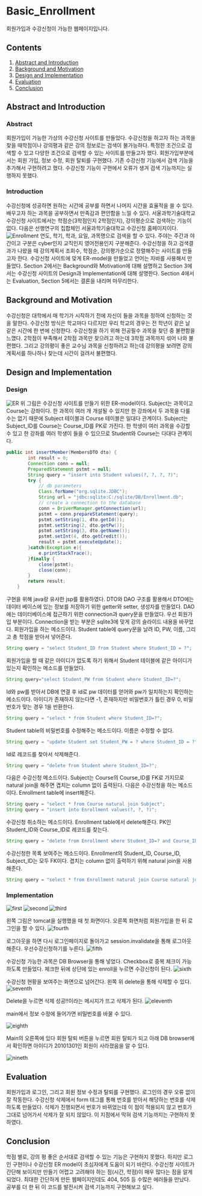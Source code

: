 # Basic_Enrollment
회원가입과 수강신청이 가능한 웹페이지입니다.

## Contents
1. [Abstract and Introduction](#Abstract-and-Introduction)
2. [Background and Motivation](#Background-and-Motivation)
3. [Design and Implementation](#Design-and-Implementation)
4. [Evaluation](#Evaluation)
5. [Conclusion](#Conclusion)

## Abstract and Introduction
### Abstract
회원가입이 가능한 가상의 수강신청 사이트를 만들었다. 수강신청을 하고자 하는 과목을 찾을 때학점이나 강의평과 같은 강의 정보로는 검색이 불가능하다. 특정한 조건으로 검색할 수 있고 다양한 조건으로 검색할 수 있는 사이트를 만들고자 했다. 회원가입부분에서는 회원 가입, 정보 수정, 회원 탈퇴를 구현했다. 기존 수강신청 기능에서 검색 기능을 추가해서 구현하려고 했다. 수강신청 기능이 구현에서 오류가 생겨 검색 기능까지는 실행하지 못했다. 
### Introduction
수강신청에 성공하면 원하는 시간에 공부를 하면서 나머지 시간을 효율적을 쓸 수 있다. 배우고자 하는 과목을 공부하면서 만족감과 편안함을 느낄 수 있다. 서울과학기술대학교 수강신청 사이트에서는 학점순(3학점인지 2학점인지), 강의평순으로 검색하는 기능이 없다. 다음은 선행연구의 집합체인 서울과학기술대학교 수강신청 홈페이지이다.
![Enrollment](/images/수강신청.png)
연도, 학기, 학과, 요일, 과목명으로 검색을 할 수 있다. 주야는 주간과 야간이고 구분은 cyber인지 교직인지 영어전용인지 구분해준다. 수강신청을 하고 검색결과가 나왔을 때 강의계획서 조회수, 학점순, 강의평가순으로 정렬해주는 사이트를 만들고자 한다. 수강신청 사이트에 맞게 ER-model을 만들었고 언어는 자바를 사용해서 만들었다.
Section 2에서는 Background와 Motivation에 대해 설명하고 Section 3에서는 수강신청 사이트의 Design과 Implementation에 대해 설명한다. Section 4에서는 Evaluation, Section 5에서는 결론을 내리며 마무리한다.

## Background and Motivation
수강신청은 대학에서 매 학기가 시작하기 전에 자신이 들을 과목을 정하여 신청하는 것을 말한다. 수강신청 방식은 학교마다 다르지만 우리 학교의 경우는 전 학년이 같은 날 같은 시간에 한 번에 신청한다. 수강신청을 하기 위해 전공필수 과목을 찾던 중 불편함을 느꼈다. 2학점이 부족해서 2학점 과목만 찾으려고 하는데 3학점 과목까지 섞어 나와 불편했다. 그리고 강의평이 좋은 교수님 과목을 신청하려고 하는데 강의평을 보려면 강의계획서를 하나하나 찾는데 시간이 걸려서 불편했다.

## Design and Implementation
### Design
![ER](/images/ER.png)
위 그림은 수강신청 사이트를 만들기 위한 ER-model이다. Subject는 과목이고 Course는 강좌이다. 한 과목이 여러 개 개설될 수 있지만 한 강좌에서 두 과목을 다룰 수는 없기 때문에 Subject 테이블과 Course 테이블은 일대다 관계이다. Subject는 Subject_ID를 Course는 Course_ID를 PK로 가진다. 한 학생이 여러 과목을 수강할 수 있고 한 강좌를 여러 학생이 들을 수 있으므로 Student와 Course는 다대다 관계이다. 
```java
public int insertMember(MembersDTO dto) {
		int result = 0;
		Connection conn = null;
		PreparedStatement pstmt = null;
		String query = "insert into Student values(?, ?, ?, ?)";
		try {
			// db parameters
			Class.forName("org.sqlite.JDBC");
			String url = "jdbc:sqlite:C:/sqlite/DB/Enrollment.db";
			// create a connection to the database
			conn = DriverManager.getConnection(url);
			pstmt = conn.prepareStatement(query);
			pstmt.setString(1, dto.getId());
			pstmt.setString(2, dto.getPw());
			pstmt.setString(3, dto.getName());
			pstmt.setInt(4, dto.getCredit());
			result = pstmt.executeUpdate();
		}catch(Exception e){
			e.printStackTrace();
		}finally {
			close(pstmt);
			close(conn);
		}
		return result;
	}
```
구현을 위해 java랑 유사한 jsp를 활용하였다. DTO와 DAO 구조를 활용해서 DTO에는 데이터 베이스에 있는 정보를 저장하기 위한 getter와 setter, 생성자를 만들었다. DAO에는 데이터베이스에 접근하기 위한 connection과 query문을 만들었다. 
우선 회원가입 부분이다. Connection을 받는 부분은 sqlite3에 맞게 강의 슬라이드 내용을 바꾸었다. 회원가입을 하는 메소드이다. Student table에 query문을 날려 ID, PW, 이름, 그리고 총 학점을 받아서 넣어준다. 
```java
String query = "select Student_ID from Student where Student_ID = ?";
```
회원가입을 할 때 같은 아이디가 없도록 하기 위해서 Student 테이블에 같은 아이디가 있는지 확인하는 메소드를 만들었다.
```java
String query="select Student_PW from Student where Student_ID=?";
```
Id와 pw를 받아서 DB에 연결 후 id로 pw 데이터를 얻어와 pw가 일치하는지 확인하는 메소드이다. 아이디가 존재하지 않는다면 -1, 존재하지만 비밀번호가 틀린 경우 0, 비밀 번호가 맞는 경우 1을 반환한다.
```java
String query = "select * from Student where Student_ID=?";
```
Student table의 비밀번호를 수정해주는 메소드이다. 이름은 수정할 수 없다.
```java
String query = "update Student set Student_PW = ? where Student_ID = ?";
```
Id로 레코드를 찾아서 삭제해준다.
```java
String query = "delete from Student where Student_ID=?";
```
다음은 수강신청 메소드이다. Subject는 Course의 Course_ID를 FK로 가지므로 natural join을 해주면 겹치는 column 없이 출력된다. 다음은 수강신청을 하는 메소드이다. Enrollment table에 insert해준다.
```java
String query = "select * from Course natural join Subject";
String query = "insert into Enrollment values(?, ?, ?)";
```
수강신청 취소하는 메소드이다. Enrollment table에서 delete해준다. PK인 Student_ID와 Course_ID로 레코드를 찾는다.
```java
String query = "delete from Enrollment where Student_ID=? and Course_ID=?";
```
수강신청한 목록 보여주는 메소드이다. Enrollment의 Student_ID, Course_ID, Subject_ID는 모두 FK이다. 겹치는 column 없이 출력하기 위해 natural join을 사용해준다.
```java
String query = "select * from Enrollment natural join Course natural join Subject where Student_ID=?";
```
### Implementation
![first](/images/first.png)
![second](/images/second.png)
![third](/images/third.png)


왼쪽 그림은 tomcat을 실행했을 때 첫 화면이다. 오른쪽 화면처럼 회원가입을 한 뒤 로그인을 할 수 있다.
![fourth](/images/fourth.png)


로그아웃을 하면 다시 로그인페이지로 돌아가고 session.invalidate을 통해 로그아웃 해준다. 우선수강신청하기를 누른다.
![fifth](/images/fifth.png)


수강신청 가능한 과목은 DB Browser을 통해 넣었다. Checkbox로 중복 체크이 가능하도록 만들었다. 체크한 뒤에 상단에 있는 enroll을 누르면 수강신청이 된다.
![sixth](/images/sixth.png)


수강신청 현황을 보여주는 화면으로 넘어간다. 왼쪽 위 delete을 통해 삭제할 수 있다.
![seventh](/images/seventh.png)


Delete을 누르면 삭제 성공!!이라는 메시지가 뜨고 삭제가 된다.
![eleventh](/images/eleventh.png)

main에서 정보 수정에 들어가면 비밀번호를 바꿀 수 있다.


![eighth](/images/eighth.png)


Main의 오른쪽에 있다 회원 탈퇴 버튼을 누르면 회원 탈퇴가 되고 아래 DB browser에서 확인하면 아이디가 20101301인 회원이 사라졌음을 알 수 있다.


![nineth](/images/nineth.png)
## Evaluation
회원가입과 로그인, 그리고 회원 정보 수정과 탈퇴를 구현했다. 로그인의 경우 오류 없이 잘 작동한다. 수강신청 삭제에서 form 태그를 통해 번호를 받아서 해당하는 번호를 삭제하도록 만들었다. 삭제가 진행되면서 번호가 바뀌었는데 이 점이 적용되지 않고 번호가 그대로 넘어가서 삭제가 잘 되지 않았다. 이 지점에서 막혀 검색 기능까지는 구현하지 못하였다. 
## Conclusion
학점 별로, 강의 평 좋은 순서대로 검색할 수 있는 기능은 구현하지 못했다. 하지만 로그인 구현이나 수강신청 ER model이 초심자에게 도움이 되기 바란다. 수강신청 사이트가 간단해 보이지만 만들기 어렵고 고려해야 하는 점(시간, 학점)이 매우 많다는 점을 알게 되었다. 최대한 간단하게 만든 웹페이지인데도 404, 505 등 수많은 에러들을 만났다. 공부를 더 한 뒤 이 코드를 발전시켜 검색 기능까지 구현해보고 싶다. 

